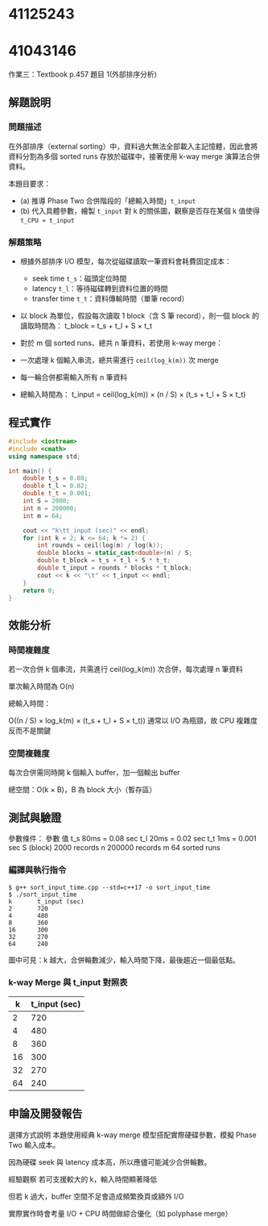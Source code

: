 # 41125243
# 41043146
作業三：Textbook p.457 題目 1(外部排序分析)

## 解題說明

### 問題描述

在外部排序（external sorting）中，資料過大無法全部載入主記憶體，因此會將資料分割為多個 sorted runs 存放於磁碟中，接著使用 k-way merge 演算法合併資料。

本題目要求：
- (a) 推導 Phase Two 合併階段的「總輸入時間」`t_input`
- (b) 代入具體參數，繪製 `t_input` 對 k 的關係圖，觀察是否存在某個 k 值使得 `t_CPU ≈ t_input`

### 解題策略

- 根據外部排序 I/O 模型，每次從磁碟讀取一筆資料會耗費固定成本：
  - seek time `t_s`：磁頭定位時間
  - latency `t_l`：等待磁碟轉到資料位置的時間
  - transfer time `t_t`：資料傳輸時間（單筆 record）

- 以 block 為單位，假設每次讀取 1 block（含 S 筆 record），則一個 block 的讀取時間為：
t_block = t_s + t_l + S × t_t

- 對於 m 個 sorted runs、總共 n 筆資料，若使用 k-way merge：
- 一次處理 k 個輸入串流，總共需進行 `ceil(log_k(m))` 次 merge
- 每一輪合併都需輸入所有 n 筆資料

- 總輸入時間為：
t_input = ceil(log_k(m)) × (n / S) × (t_s + t_l + S × t_t)

## 程式實作

```cpp
#include <iostream>
#include <cmath>
using namespace std;

int main() {
    double t_s = 0.08;
    double t_l = 0.02;
    double t_t = 0.001;
    int S = 2000;
    int n = 200000;
    int m = 64;

    cout << "k\tt_input (sec)" << endl;
    for (int k = 2; k <= 64; k *= 2) {
        int rounds = ceil(log(m) / log(k));
        double blocks = static_cast<double>(n) / S;
        double t_block = t_s + t_l + S * t_t;
        double t_input = rounds * blocks * t_block;
        cout << k << "\t" << t_input << endl;
    }
    return 0;
}

```

## 效能分析
### 時間複雜度
若一次合併 k 個串流，共需進行 ceil(log_k(m)) 次合併，每次處理 n 筆資料

單次輸入時間為 O(n)

總輸入時間：

O((n / S) × log_k(m) × (t_s + t_l + S × t_t))
通常以 I/O 為瓶頸，故 CPU 複雜度反而不是關鍵

### 空間複雜度
每次合併需同時開 k 個輸入 buffer，加一個輸出 buffer

總空間：O(k × B)，B 為 block 大小（暫存區）

## 測試與驗證
參數條件：
參數	值
t_s	80ms = 0.08 sec
t_l	20ms = 0.02 sec
t_t	1ms = 0.001 sec
S (block)	2000 records
n	200000 records
m	64 sorted runs

### 編譯與執行指令

```shell
$ g++ sort_input_time.cpp --std=c++17 -o sort_input_time
$ ./sort_input_time
k       t_input (sec)
2       720
4       480
8       360
16      300
32      270
64      240
```

圖中可見：k 越大，合併輪數減少，輸入時間下降，最後趨近一個最低點。

### k-way Merge 與 t_input 對照表

| k   | t_input (sec) |
|-----|----------------|
| 2   | 720            |
| 4   | 480            |
| 8   | 360            |
| 16  | 300            |
| 32  | 270            |
| 64  | 240            |

## 申論及開發報告
選擇方式說明
本題使用經典 k-way merge 模型搭配實際硬碟參數，模擬 Phase Two 輸入成本。

因為硬碟 seek 與 latency 成本高，所以應儘可能減少合併輪數。

經驗觀察
若可支援較大的 k，輸入時間顯著降低

但若 k 過大，buffer 空間不足會造成頻繁換頁或額外 I/O

實際實作時會考量 I/O + CPU 時間做綜合優化（如 polyphase merge）
